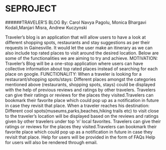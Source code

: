 # SEPROJECT
######TRAVELER’S BLOG
By: Carol Navya Pagolu, Monica Bhargavi Kodali,Manjari Misra, Andrew Kuczynski

Traveler’s blog is an application that will allow users to have a look at different shopping spots, restaurants and stay suggestions as per their requests in Gainesville. It would let the user make an itinerary as we can also include top rated places to visit around the desired location. Below are some of the functionalities we are aiming to try and achieve. 
MOTIVATION:
Traveler’s Blog will be a one-stop application where users can have collective information about top rated places instead of searching for each place on google.
FUNCTIONALITY:
When a traveler is looking for a restaurant/shopping spots/stays:
Different places amongst the categories mentioned above (restaurants, shopping spots, stays) could be displayed with the help of previous reviews and ratings by       other travelers. 
Travelers can give their ratings or reviews for the places they visited.Travelers can bookmark their favorite place which could pop up as a notification in future in case they revisit that place.
When a traveler reaches his destination:
Different cool spots(museums,parks,beaches,hiking trails etc) to visit close to the traveler’s location will be displayed based on the reviews and ratings given by other travelers under top ‘n’ local favorites.
Travelers can give their ratings or reviews for the places they visited.Travelers can bookmark their favorite place which could pop up as a notification in future in case they revisit that place.
Help for users will be provided in the form of FAQs 
Help for users will also be rendered through email.

